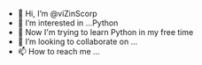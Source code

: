 - 👋 Hi, I’m @viZinScorp
- 👀 I’m interested in ...Python
- 🌱 Now I'm trying to learn Python in my free time
- 💞️ I’m looking to collaborate on ...
- 📫 How to reach me ...

<!---
viZinScorp/viZinScorp is a ✨ special ✨ repository because its `README.md` (this file) appears on your GitHub profile.
You can click the Preview link to take a look at your changes.
--->
